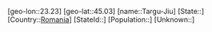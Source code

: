 ﻿---
location: [45.03,23.23]
type: City
tags:
- geo/City


SpocWebEntityId: 34762
isDeleted: false
confidential: public

---
[geo-lon::23.23]
[geo-lat::45.03]
[name::Targu-Jiu]
[State::]
[Country::[Romania](geo/Continent/Europe/Romania.md)]
[StateId::]
[Population::]
[Unknown::]

